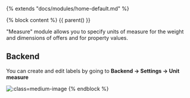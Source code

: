 {% extends "docs/modules/home-default.md" %}

{% block content %}
{{ parent() }}

"Measure" module allows you to specify units of measure for the weight and dimensions of offers and for property values.

## Backend

You can create and edit labels by going to **Backend -> Settings -> Unit measure**

![](./../../assets/images/backend-measure-1.png ':class=medium-image')
{% endblock %}
